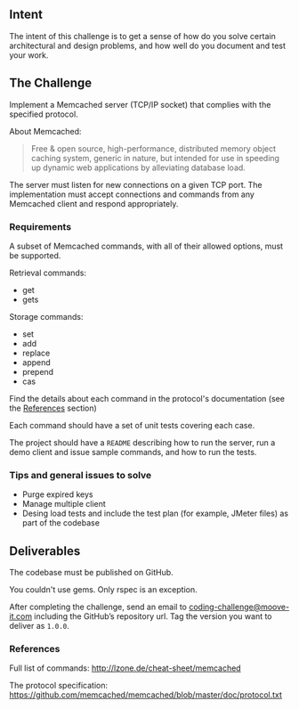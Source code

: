 ## Intent

The intent of this challenge is to get a sense of how do you solve certain architectural and design problems, and how well do you document and test your work.

## The Challenge

Implement a Memcached server (TCP/IP socket) that complies with the specified protocol.

About Memcached:

> Free & open source, high-performance, distributed memory object caching system, generic in nature, but intended for use in speeding up dynamic web applications by alleviating database load.

The server must listen for new connections on a given TCP port. The implementation must accept connections and commands from any Memcached client and respond appropriately.


### Requirements

A subset of Memcached commands, with all of their allowed options, must be supported.

Retrieval commands:
* get
* gets

Storage commands:
* set
* add
* replace
* append
* prepend
* cas

Find the details about each command in the protocol's documentation (see the [References](#references) section)

Each command should have a set of unit tests covering each case.

The project should have a `README` describing how to run the server, run a demo client and issue sample commands, and how to run the tests.

### Tips and general issues to solve

* Purge expired keys
* Manage multiple client 
* Desing load tests and include the test plan (for example, JMeter files) as part of the codebase

## Deliverables

The codebase must be published on GitHub.

You couldn't use gems. Only rspec is an exception.

After completing the challenge, send an email to coding-challenge@moove-it.com including the GitHub’s repository url. Tag the version you want to deliver as `1.0.0`.

### References

Full list of commands: http://lzone.de/cheat-sheet/memcached

The protocol specification: https://github.com/memcached/memcached/blob/master/doc/protocol.txt

